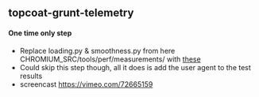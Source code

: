 ## topcoat-grunt-telemetry

#### One time only step
* Replace loading.py & smoothness.py from here CHROMIUM_SRC/tools/perf/measurements/ with [these](https://github.com/topcoat/topcoat-grunt-telemetry/tree/master/src/tools/perf/measurements) 
* Could skip this step though, all it does is add the user agent to the test results
* screencast https://vimeo.com/72665159
